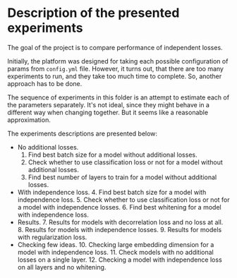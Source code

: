 # Description of the presented experiments

The goal of the project is to compare performance of independent losses. 

Initially, the platform was designed for taking each possible configuration of params from `config.yml` file.
However, it turns out, that there are too many experiments to run, and they take too much time to complete.
So, another approach has to be done.

The sequence of experiments in this folder is an attempt to estimate each of the parameters separately. It's not ideal, since
they might behave in a different way when changing together. But it seems like a reasonable approximation.

The experiments descriptions are presented below:
* No additional losses.
  1. Find best batch size for a model without additional losses.
  2. Check whether to use classification loss or not for a model without additional losses.
  3. Find best number of layers to train for a model without additional losses.
* With independence loss.
  4. Find best batch size for a model with independence loss.
  5. Check whether to use classification loss or not for a model with independence losses.
  6. Find best whitening for a model with independence loss.
* Results.
  7. Results for models with decorrelation loss and no loss at all.
  8. Results for models with independence losses.
  9. Results for models with regularization loss.
* Checking few ideas.
  10. Checking large embedding dimension for a model with independence loss.
  11. Check models with no additional losses on a single layer.
  12. Checking a model with independence loss on all layers and no whitening.
